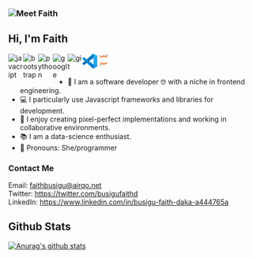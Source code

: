 ### <img src="https://media.giphy.com/media/L1R1tvI9svkIWwpVYr/giphy.gif" alt="Meet Faith"> 
## Hi, I'm Faith


<img src="https://raw.githubusercontent.com/jmnote/z-icons/master/svg/javascript.svg" width="30" align="left" alt="javacript">
<img src="https://raw.githubusercontent.com/jmnote/z-icons/master/svg/bootstrap.svg" width="30" align="left" alt="bootstrap">
<img src="https://raw.githubusercontent.com/jmnote/z-icons/master/svg/python.svg" width="30" align="left" alt="python">
<img src="https://raw.githubusercontent.com/jmnote/z-icons/master/svg/google.svg" width="30" align="left" alt="google">
<img src="https://raw.githubusercontent.com/jmnote/z-icons/master/svg/git.svg" width="30" align="left" alt="git">
<img align="left" alt="Visual Studio Code" width="30" src="https://raw.githubusercontent.com/github/explore/80688e429a7d4ef2fca1e82350fe8e3517d3494d/topics/visual-studio-code/visual-studio-code.png" />
<img align="left" alt="Jupyter notebook" width="26px" src="https://raw.githubusercontent.com/github/explore/80688e429a7d4ef2fca1e82350fe8e3517d3494d/topics/jupyter-notebook/jupyter-notebook.png" />
</br>
<br/>

- 🌱 I am a software developer :nerd_face: with a niche in frontend engineering.
- 💻 I particularly use Javascript frameworks and libraries for development.
- 🥇 I enjoy creating pixel-perfect implementations and working in collaborative environments.
- 📚 I am a data-science enthusiast.
- 🦾 Pronouns: She/programmer

### Contact Me
Email: faithbusigu@airqo.net <br/>
Twitter: https://twitter.com/busigufaithd <br/>
LinkedIn: https://www.linkedin.com/in/busigu-faith-daka-a444765a

## Github Stats
[![Anurag's github stats](https://github-readme-stats.vercel.app/api?username=FaithDaka&hide=issues,contribs&count_private=true&show_icons=true&theme=radical)](https://github.com/anuraghazra/github-readme-stats)
